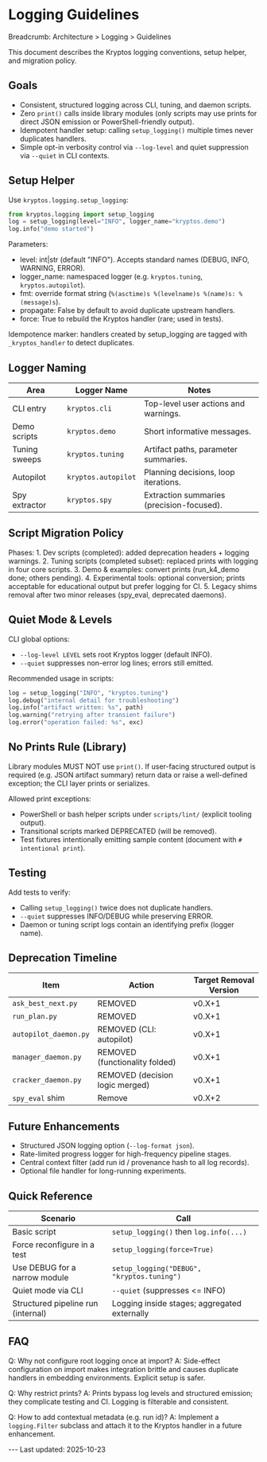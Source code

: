 # Logging Guidelines

Breadcrumb: Architecture > Logging > Guidelines

This document describes the Kryptos logging conventions, setup helper, and migration policy.

## Goals

- Consistent, structured logging across CLI, tuning, and daemon scripts.
- Zero `print()` calls inside library modules (only scripts may use prints for direct JSON emission
or PowerShell-friendly output).
- Idempotent handler setup: calling `setup_logging()` multiple times never duplicates handlers.
- Simple opt-in verbosity control via `--log-level` and quiet suppression via `--quiet` in CLI
contexts.

## Setup Helper

Use `kryptos.logging.setup_logging`:

```python
from kryptos.logging import setup_logging
log = setup_logging(level="INFO", logger_name="kryptos.demo")
log.info("demo started")
```

Parameters:

- level: int|str (default "INFO"). Accepts standard names (DEBUG, INFO, WARNING, ERROR).
- logger_name: namespaced logger (e.g. `kryptos.tuning`, `kryptos.autopilot`).
- fmt: override format string (`%(asctime)s %(levelname)s %(name)s: %(message)s`).
- propagate: False by default to avoid duplicate upstream handlers.
- force: True to rebuild the Kryptos handler (rare; used in tests).

Idempotence marker: handlers created by setup_logging are tagged with `_kryptos_handler` to detect duplicates.

## Logger Naming

| Area          | Logger Name          | Notes |
|---------------|----------------------|-------|
| CLI entry     | `kryptos.cli`        | Top-level user actions and warnings. |
| Demo scripts  | `kryptos.demo`       | Short informative messages. |
| Tuning sweeps | `kryptos.tuning`     | Artifact paths, parameter summaries. |
| Autopilot     | `kryptos.autopilot`  | Planning decisions, loop iterations. |
| Spy extractor | `kryptos.spy`        | Extraction summaries (precision-focused). |

## Script Migration Policy

Phases: 1. Dev scripts (completed): added deprecation headers + logging warnings. 2. Tuning scripts (completed subset):
replaced prints with logging in four core scripts. 3. Demo & examples: convert prints (run_k4_demo done; others
pending). 4. Experimental tools: optional conversion; prints acceptable for educational output but prefer logging for
CI. 5. Legacy shims removal after two minor releases (spy_eval, deprecated daemons).

## Quiet Mode & Levels

CLI global options:

- `--log-level LEVEL` sets root Kryptos logger (default INFO).
- `--quiet` suppresses non-error log lines; errors still emitted.

Recommended usage in scripts:

```python
log = setup_logging("INFO", "kryptos.tuning")
log.debug("internal detail for troubleshooting")
log.info("artifact written: %s", path)
log.warning("retrying after transient failure")
log.error("operation failed: %s", exc)
```

## No Prints Rule (Library)

Library modules MUST NOT use `print()`. If user-facing structured output is required (e.g. JSON artifact summary) return
data or raise a well-defined exception; the CLI layer prints or serializes.

Allowed print exceptions:

- PowerShell or bash helper scripts under `scripts/lint/` (explicit tooling output).
- Transitional scripts marked DEPRECATED (will be removed).
- Test fixtures intentionally emitting sample content (document with `# intentional print`).

## Testing

Add tests to verify:

- Calling `setup_logging()` twice does not duplicate handlers.
- `--quiet` suppresses INFO/DEBUG while preserving ERROR.
- Daemon or tuning script logs contain an identifying prefix (logger name).

## Deprecation Timeline

| Item                    | Action            | Target Removal Version |
|-------------------------|-------------------|------------------------|
| `ask_best_next.py`      | REMOVED           | v0.X+1                 |
| `run_plan.py`           | REMOVED           | v0.X+1                 |
| `autopilot_daemon.py`   | REMOVED (CLI: autopilot) | v0.X+1 |
| `manager_daemon.py`     | REMOVED (functionality folded) | v0.X+1 |
| `cracker_daemon.py`     | REMOVED (decision logic merged) | v0.X+1 |
| `spy_eval` shim         | Remove            | v0.X+2                 |

## Future Enhancements

- Structured JSON logging option (`--log-format json`).
- Rate-limited progress logger for high-frequency pipeline stages.
- Central context filter (add run id / provenance hash to all log records).
- Optional file handler for long-running experiments.

## Quick Reference

| Scenario                            | Call |
|------------------------------------|------|
| Basic script                       | `setup_logging()` then `log.info(...)` |
| Force reconfigure in a test        | `setup_logging(force=True)` |
| Use DEBUG for a narrow module      | `setup_logging("DEBUG", "kryptos.tuning")` |
| Quiet mode via CLI                 | `--quiet` (suppresses <= INFO) |
| Structured pipeline run (internal) | Logging inside stages; aggregated externally |

## FAQ

Q: Why not configure root logging once at import? A: Side-effect configuration on import makes integration brittle and
causes duplicate handlers in embedding environments. Explicit setup is safer.

Q: Why restrict prints? A: Prints bypass log levels and structured emission; they complicate testing and CI. Logging is
filterable and consistent.

Q: How to add contextual metadata (e.g. run id)? A: Implement a `logging.Filter` subclass and attach it to the Kryptos
handler in a future enhancement.

--- Last updated: 2025-10-23
